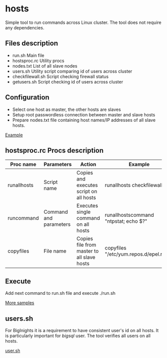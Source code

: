 # hosts
Simple tool to run commands across Linux cluster. The tool does not require any dependencies.

## Files description
* run.sh Main file
* hostsproc.rc Utility procs
* nodes.txt List of all slave nodes
* users.sh Utility script comparing id of users across cluster
* checkfilewall.sh Script checking firewall status
* getusers.sh Script checking id of users across cluster

## Configuration
* Select one host as master, the other hosts are slaves
* Setup root passwordless connection between master and slave hosts
* Prepare nodes.txt file containing host names/IP addresses of all slave hosts.<br>

[Example](nodes.txt)

## hostsproc.rc Procs description

Proc name | Parameters | Action | Example
----------|------------|--------|--------
runallhosts | Script name | Copies and executes script on all hosts | runallhosts checkfilewall.sh
runcommand | Command and parameters | Executes single command on all hosts | runallhostscommand "ntpstat; echo $?"
copyfiles | File name | Copies file from master to all slave hosts | copyfiles "/etc/yum.repos.d/epel.repo"

## Execute

Add next command to run.sh file and execute ./run.sh

[More samples](run.sh)

## users.sh

For BigInights it is a requirement to have consistent user's id on all hosts. It is particularly important for *bigsql* user. The tool verifies all users on all hosts.

[user.sh](users.sh)







